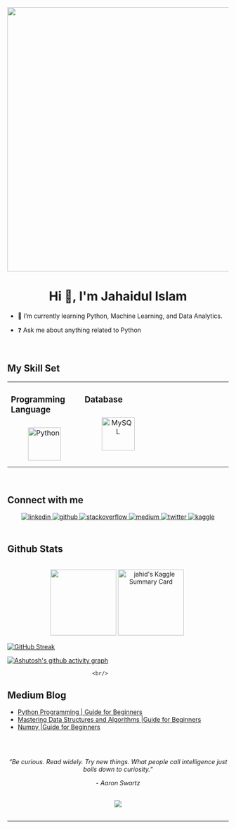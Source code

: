 <div align="center">
<img src="https://i.pinimg.com/originals/fc/71/63/fc71635c7f1b09ed30413f59bb749582.gif" align="center" height="" width="600" />
</div>  
  

<h1 align="center">Hi 👋, I'm Jahaidul Islam</h1>

- 🌱 I’m currently learning Python, Machine Learning, and Data Analytics.  
  
- ❓ Ask me about anything related to Python  
  

<br/>  


## My Skill Set  
<table><tr><td valign="top" width="33%">



### Programming Language  
<div align="center">  
<a href="https://www.python.org/" target="_blank"><img style="margin: 10px" src="https://profilinator.rishav.dev/skills-assets/python-original.svg" alt="Python" height="75" /></a>  
</div>

</td><td valign="top" width="33%">



### Database  
<div align="center">  
<a href="https://www.mysql.com/" target="_blank"><img style="margin: 10px" src="https://profilinator.rishav.dev/skills-assets/mysql-original-wordmark.svg" alt="MySQL" height="75" /></a>  
</div>

</td><td valign="top" width="33%">



</td></tr></table>  

<br/>  


## Connect with me  
<div align="center">
<a href="https://linkedin.com/in/jahaidul-islam358" target="_blank">
<img src=https://img.shields.io/badge/linkedin-%231E77B5.svg?&style=for-the-badge&logo=linkedin&logoColor=white alt=linkedin style="margin-bottom: 5px;" />
</a>
<a href="https://github.com/jahaidul" target="_blank">
<img src=https://img.shields.io/badge/github-%2324292e.svg?&style=for-the-badge&logo=github&logoColor=white alt=github style="margin-bottom: 5px;" />
</a>
<a href="https://stackoverflow.com/users/12724247/jahaidul-islam" target="_blank">
<img src=https://img.shields.io/badge/stackoverflow-%23F28032.svg?&style=for-the-badge&logo=stackoverflow&logoColor=white alt=stackoverflow style="margin-bottom: 5px;" />
</a>
<a href="https://medium.com/@jahaidul.islam358" target="_blank">
<img src=https://img.shields.io/badge/medium-%23292929.svg?&style=for-the-badge&logo=medium&logoColor=white alt=medium style="margin-bottom: 5px;" />
</a>
<a href="https://twitter.com/Jahaidul35" target="_blank">
<img src=https://img.shields.io/badge/twitter-%2300acee.svg?&style=for-the-badge&logo=twitter&logoColor=white alt=twitter style="margin-bottom: 5px;" />
</a>
<a href="https://www.kaggle.com/jahaidulislam" target="_blank">
<img src=https://img.shields.io/badge/kaggle-%2344BAE8.svg?&style=for-the-badge&logo=kaggle&logoColor=white alt=kaggle style="margin-bottom: 5px;" />
</a>  
</div>  
<br/>  


## Github Stats  
<p align=center>
  </br>
<img src="https://github-readme-stats.vercel.app/api?username=jahaidul&show_icons=true" height="150"/>
<img src="https://kaggle-card.chienhsiang-hung.eu.org/api/svg?jahaidulislam" alt="jahid's Kaggle Summary Card" height="150"/>&nbsp;

[![GitHub Streak](https://streak-stats.demolab.com?user=jahaidul)](https://git.io/streak-stats)
                            
[![Ashutosh's github activity graph](https://github-readme-activity-graph.cyclic.app/graph?username=jahaidul&theme=vue)](https://github.com/jahaidul/github-readme-activity-graph)

                               <br/>



## Medium Blog


 - [Python Programming | Guide for Beginners](https://medium.com/@jahaidul.islam358/python-programming-3faea734a055)
 - [Mastering Data Structures and Algorithms |Guide for Beginners](https://medium.com/@jahaidul.islam358/mastering-data-structures-and-algorithms-a-guide-for-beginners-eb0a925bd16b)
 - [Numpy |Guide for Beginners](https://medium.com/@jahaidul.islam358/numpy-d8bb2a0db564)
  <br/>
  
<br/>  


</div>    

<p align="center"><i>“Be curious. Read widely. Try new things. What people call intelligence just boils down to curiosity.”</i></p>
<p align="center"><i>- Aaron Swartz </i></p>
<br/>  
<div align="center">
<img src="https://komarev.com/ghpvc/?username=jahaidul&&style=flat-square" align="center" />
<div align="center"></div>
<br />

----
